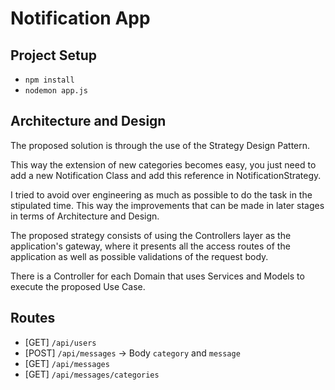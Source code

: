 # Notification App


## Project Setup

- `npm install`
- `nodemon app.js`

## Architecture and Design 

The proposed solution is through the use of the Strategy Design Pattern.

This way the extension of new categories becomes easy, you just need to add a new Notification Class and add this reference in NotificationStrategy.

I tried to avoid over engineering as much as possible to do the task in the stipulated time.
This way the improvements that can be made in later stages in terms of Architecture and Design.

The proposed strategy consists of using the Controllers layer as the application's gateway, where it presents all the access routes of the application as well as possible validations of the request body.

There is a Controller for each Domain that uses Services and Models to execute the proposed Use Case.

## Routes

- [GET] `/api/users`
- [POST] `/api/messages` -> Body `category` and `message`
- [GET] `/api/messages`
- [GET] `/api/messages/categories`

